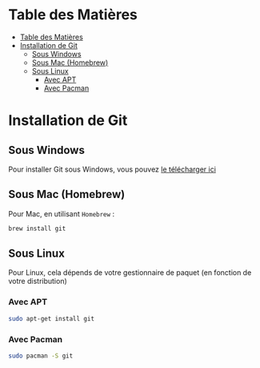 # Table des Matières

- [Table des Matières](#table-des-matières)
- [Installation de Git](#installation-de-git)
  - [Sous Windows](#sous-windows)
  - [Sous Mac (Homebrew)](#sous-mac-homebrew)
  - [Sous Linux](#sous-linux)
    - [Avec APT](#avec-apt)
    - [Avec Pacman](#avec-pacman)

# Installation de Git

## Sous Windows

Pour installer Git sous Windows, vous pouvez [le télécharger ici](https://git-scm.com/download/win)

## Sous Mac (Homebrew)

Pour Mac, en utilisant `Homebrew` :

```sh
brew install git
```

## Sous Linux

Pour Linux, cela dépends de votre gestionnaire de paquet (en fonction de votre distribution)

### Avec APT

```sh
sudo apt-get install git
```

### Avec Pacman

```sh
sudo pacman -S git
```